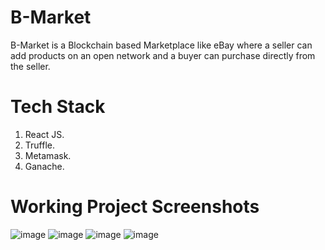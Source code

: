 # B-Market # 

B-Market is a Blockchain based Marketplace like eBay where a seller can add products on an open network and a buyer can purchase directly from the seller.

# Tech Stack # 
1. React JS. 
2. Truffle. 
3. Metamask. 
4. Ganache. 

# Working Project Screenshots # 
![image](https://user-images.githubusercontent.com/52108074/148829994-af2f6475-a5a0-4249-88af-64c0c24a2d65.png)
![image](https://user-images.githubusercontent.com/52108074/148830006-ccaeb245-70f1-4029-bbb8-57a9a5f9f716.png)
![image](https://user-images.githubusercontent.com/52108074/148830024-fb60a9d0-4efa-473d-b1cf-f7e369c22dec.png)
![image](https://user-images.githubusercontent.com/52108074/148830035-f311cb89-593d-43f2-8587-98db0b02e526.png)
